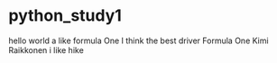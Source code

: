 # python_study1
hello world
a like formula One
I think the best driver Formula One Kimi Raikkonen
i like hike
